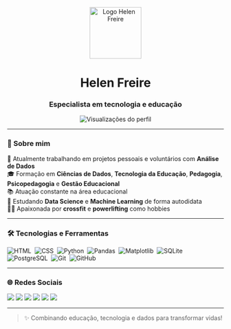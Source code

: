<div align="center">
  <img src="https://www.canva.com/design/DAGtmXcDgRs/TTYIGskWs9MylYvvU6NIaQ/view?utm_content=DAGtmXcDgRs&utm_campaign=designshare&utm_medium=link2&utm_source=uniquelinks&utlId=h8c95019c61" width="120" alt="Logo Helen Freire">
  <h1>Helen Freire</h1>
  <h3>Especialista em tecnologia e educação</h3>
  <img src="https://komarev.com/ghpvc/?username=helen-13&color=yellow" alt="Visualizações do perfil" />
</div>

---

### 👋 Sobre mim

🎯 Atualmente trabalhando em projetos pessoais e voluntários com **Análise de Dados**  
🎓 Formação em **Ciências de Dados**, **Tecnologia da Educação**, **Pedagogia**, **Psicopedagogia** e **Gestão Educacional**  
📚 Atuação constante na área educacional  
🧠 Estudando **Data Science** e **Machine Learning** de forma autodidata  
🏋️‍♀️ Apaixonada por **crossfit** e **powerlifting** como hobbies

---

### 🛠️ Tecnologias e Ferramentas

![HTML](https://img.shields.io/badge/-HTML-05122A?style=flat&logo=HTML5)&nbsp;
![CSS](https://img.shields.io/badge/-CSS-05122A?style=flat&logo=CSS3)&nbsp;
![Python](https://img.shields.io/badge/-Python-05122A?style=flat&logo=python)&nbsp;
![Pandas](https://img.shields.io/badge/-Pandas-05122A?style=flat&logo=pandas)&nbsp;
![Matplotlib](https://img.shields.io/badge/-Matplotlib-05122A?style=flat&logo=matplotlib)&nbsp;
![SQLite](https://img.shields.io/badge/-SQLite-05122A?style=flat&logo=sqlite)&nbsp;
![PostgreSQL](https://img.shields.io/badge/-PostgreSQL-05122A?style=flat&logo=postgresql)&nbsp;
![Git](https://img.shields.io/badge/-Git-05122A?style=flat&logo=git)&nbsp;
![GitHub](https://img.shields.io/badge/-GitHub-05122A?style=flat&logo=github)&nbsp;

---

### 🌐 Redes Sociais

<a href="https://github.com/helen-13"><img src="https://img.shields.io/badge/-GitHub-000?style=for-the-badge&logo=github&logoColor=white"></a>
<a href="https://instagram.com/freirehelen"><img src="https://img.shields.io/badge/-Instagram-E4405F?style=for-the-badge&logo=instagram&logoColor=white"></a>
<a href="https://www.twitch.tv/queenskull13"><img src="https://img.shields.io/badge/-Twitch-9146FF?style=for-the-badge&logo=twitch&logoColor=white"></a>
<a href="https://discord.gg/helen.freire#9634"><img src="https://img.shields.io/badge/-Discord-7289DA?style=for-the-badge&logo=discord&logoColor=white"></a>
<a href="mailto:hg.freire.hg@gmail.com"><img src="https://img.shields.io/badge/-Gmail-D14836?style=for-the-badge&logo=gmail&logoColor=white"></a>
<a href="https://www.linkedin.com/in/helen-freire/"><img src="https://img.shields.io/badge/-LinkedIn-0077B5?style=for-the-badge&logo=linkedin&logoColor=white"></a>

---

> ✨ Combinando educação, tecnologia e dados para transformar vidas!
